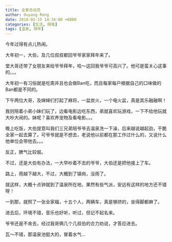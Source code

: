 ```yaml
---
title: 全家总动员
author: Ouyang Rong
date: 2010-02-15 14:34:00 +0800
categories: [生活, 随笔]
tags: [温泉, 拜年]
---
```


今年过得有点儿热闹。

大年初一，大伯，及几位叔叔都回爷爷家家拜年来了。

堂大哥还带了女朋友来给爷爷拜年，哈～这回我爷爷可高兴了。他可是蛮关心这事的。。。

大年初一有习俗就是吃斋并且也会做Ban吃，而且每家每户根据自己的口味做的Ban都是不同的。   

下午两位大哥，及婶婶们打起了麻将，一盆炭火，一个电火盆，真是其乐融融啊！

我则陪着小弟小妹们玩了，边看电影边吃东西，弟就喜欢玩游戏，一下不给他玩就大吵大闹的。妹呢？喜欢养宠物及看电影。。。    

晚上吃饭，大伯提意叫我们三兄弟陪爷爷去温泉洗一下澡，后来越说越起劲，干脆全家一起去算了。可爷爷就是不想去，老说他以前都在那工作过什么的，又说什么他单位会带他去。。。

反正，脾气比较倔。   

不过，还是大伯有办法，一大早吵着不去的爷爷，大伯还是把他接上了车。

路上，雨越下越大，不过，大概到了镇岗，没雨了。

就这样，大概十点钟就到了温泉所在地，果然有些气派，安远有这样的地方还不错呀！

一到那，就照了一张全家福，十五个人，两辆车，真是够挤的，坐得脚都麻了。

进去后，环境不错，音乐也好听，听过，但记不起名来。

爷爷还是不肯去，经过我哥俩几个几叔伯的合力劝说，才答应进去。    

瓦～不错，那温泉池挺大的，冒着水气…
